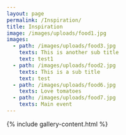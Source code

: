 ```yaml
---
layout: page
permalink: /Inspiration/
title: Inspiration
image: /images/uploads/food1.jpg
images:
  - path: /images/uploads/food3.jpg
    texts: This is another sub title
    text: test1
  - path: /images/uploads/food2.jpg
    texts: This is a sub title
    text: test
  - path: /images/uploads/food6.jpg
    texts: Love tomatoes
  - path: /images/uploads/food7.jpg
    texts: Main event
---
```

{% include gallery-content.html %}
